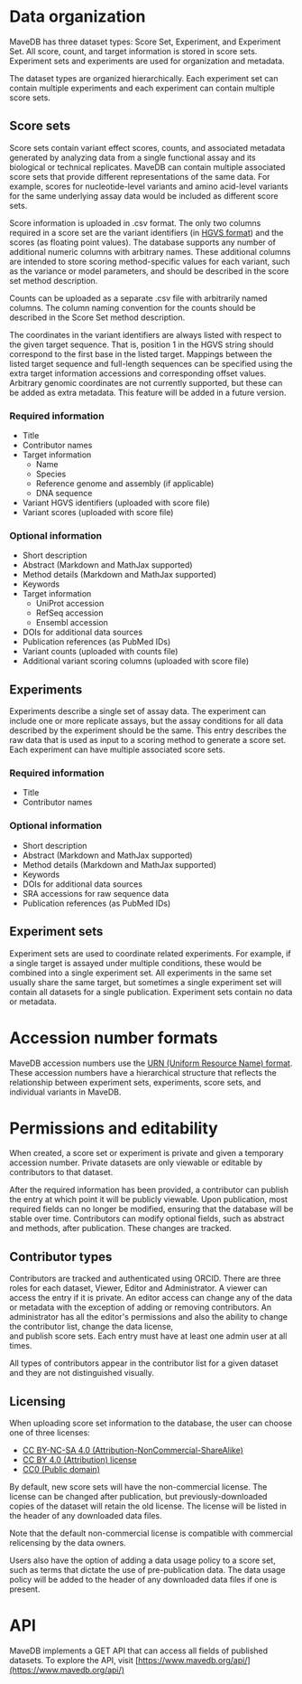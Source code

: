 # Data organization
MaveDB has three dataset types: Score Set, Experiment, and Experiment Set. All 
score, count, and target information is stored in score sets. Experiment sets 
and experiments are used for organization and metadata. 

The dataset types are organized hierarchically. Each experiment set can contain 
multiple experiments and each experiment can contain multiple score sets.

## Score sets

Score sets contain variant effect scores, counts, and associated metadata 
generated by analyzing data from a single functional assay and its biological 
or technical replicates. MaveDB can contain multiple associated score sets that 
provide different representations of the same data. For example, scores for 
nucleotide-level variants and amino acid-level variants for the same underlying 
assay data would be included as different score sets.

Score information is uploaded in .csv format. The only two columns required in 
a score set are the variant identifiers (in 
[HGVS format](http://varnomen.hgvs.org/)) and the scores (as 
floating point values). The database supports any number of additional numeric 
columns with arbitrary names. These additional columns are intended to store 
scoring method-specific values for each variant, such as the variance or model 
parameters, and should be described in the score set method description.

Counts can be uploaded as a separate .csv file with arbitrarily named columns. 
The column naming convention for the counts should be described in the Score 
Set method description.

The coordinates in the variant identifiers are always listed with respect to 
the given target sequence. That is, position 1 in the HGVS string should 
correspond to the first base in the listed target. Mappings between the listed 
target sequence and full-length sequences can be specified using the extra 
target information accessions and corresponding offset values. Arbitrary 
genomic coordinates are not currently supported, but these can be added as 
extra metadata. This feature will be added in a future version.

### Required information

* Title
* Contributor names
* Target information
    * Name
    * Species
    * Reference genome and assembly (if applicable)
    * DNA sequence
* Variant HGVS identifiers (uploaded with score file)
* Variant scores (uploaded with score file)

### Optional information

* Short description
* Abstract (Markdown and MathJax supported)
* Method details (Markdown and MathJax supported)
* Keywords
* Target information
    * UniProt accession
    * RefSeq accession
    * Ensembl accession
* DOIs for additional data sources
* Publication references (as PubMed IDs)
* Variant counts (uploaded with counts file)
* Additional variant scoring columns (uploaded with score file)

## Experiments

Experiments describe a single set of assay data. The experiment can include one 
or more replicate assays, but the assay conditions for all data described by 
the experiment should be the same. This entry describes the raw data that is 
used as input to a scoring method to generate a score set. Each experiment can 
have multiple associated score sets.

### Required information

* Title
* Contributor names

### Optional information

* Short description
* Abstract (Markdown and MathJax supported)
* Method details (Markdown and MathJax supported)
* Keywords
* DOIs for additional data sources
* SRA accessions for raw sequence data
* Publication references (as PubMed IDs)

## Experiment sets

Experiment sets are used to coordinate related experiments. For example, if a 
single target is assayed under multiple conditions, these would be combined 
into a single experiment set. All experiments in the same set usually share 
the same target, but sometimes a single experiment set will contain all 
datasets for a single publication. Experiment sets contain no data or metadata.

# Accession number formats

MaveDB accession numbers use the 
[URN (Uniform Resource Name) format](https://tools.ietf.org/html/rfc8141). 
These accession numbers have a hierarchical structure that reflects the 
relationship between experiment sets, experiments, score sets, and individual 
variants in MaveDB.

# Permissions and editability

When created, a score set or experiment is private and given a temporary 
accession number. Private datasets are only viewable or editable by 
contributors to that dataset. 

After the required information has been provided, 
a contributor can publish the entry at which point it will be publicly 
viewable. Upon publication, most required fields can no longer be modified, 
ensuring that the database will be stable over time. Contributors can modify 
optional fields, such as abstract and methods, after publication. These 
changes are tracked.

## Contributor types

Contributors are tracked and authenticated using ORCID. There are three roles 
for each dataset, Viewer, Editor and Administrator. A viewer can access the 
entry if it is private. An editor access can change any of the data or metadata 
with the exception of adding or removing contributors. An administrator has all 
the editor's permissions and also the ability to change the contributor list,
change the data license,  
and publish score sets. Each entry must have at least one admin user at all 
times.

All types of contributors appear in the contributor list for a given dataset 
and they are not distinguished visually.

## Licensing

When uploading score set information to the database, the user can choose one 
of three licenses:

* [CC BY-NC-SA 4.0 (Attribution-NonCommercial-ShareAlike)](https://creativecommons.org/licenses/by-nc-sa/4.0/)
* [CC BY 4.0 (Attribution) license](https://creativecommons.org/licenses/by/4.0/)
* [CC0 (Public domain)](https://creativecommons.org/licenses/cc0)

By default, new score sets will have the non-commercial license. The license 
can be changed after publication, but previously-downloaded copies of the 
dataset will retain the old license. The license will be listed in the header 
of any downloaded data files.

Note that the default non-commercial license is compatible with commercial 
relicensing by the data owners.

Users also have the option of adding a data usage policy to a score set, such 
as terms that dictate the use of pre-publication data. The data usage policy 
will be added to the header of any downloaded data files if one is present.

# API

MaveDB implements a GET API that can access all fields of published datasets.
To explore the API, visit [https://www.mavedb.org/api/](https://www.mavedb.org/api/)


